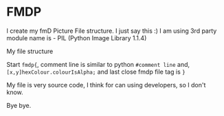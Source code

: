 FMDP
====

I create my fmD Picture File structure. I just say this :)
I am using 3rd party module name is - PIL (Python Image Library 1.1.4)


My file structure

Start ``fmdp{``, comment line is similar to python ``#comment line`` and, ``[x,y]hexColour.colourIsAlpha;`` and last close fmdp file tag is ``}``

My file is very source code, I think for can using developers, so I don't know.



Bye bye.

